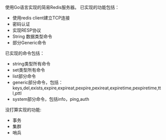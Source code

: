 使用Go语言实现的简易Redis服务器。
已实现的功能包括：
- 使用redis client建立TCP连接
- 密码认证
- 实现RESP协议
- String 数据类型命令
- 部分Generic命令

已实现的命令包括：
- string类型所有命令
- set类型所有命令
- list部分命令
- generic部分命令，包括：keys,del,exists,expire,expireat,pexpire,pexireat,expiretime,pexpiretime,ttl,pttl
- system部分命令，包括info，ping,auth

没打算实现的功能:
- 事务
- 集群
- 哨兵
